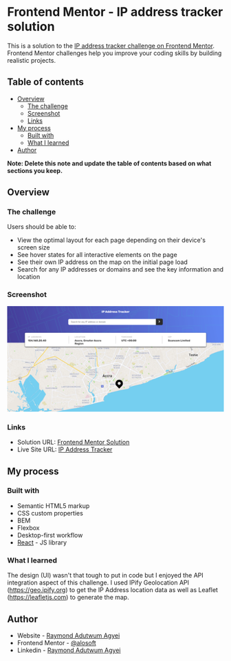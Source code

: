 # Frontend Mentor - IP address tracker solution

This is a solution to the [IP address tracker challenge on Frontend Mentor](https://www.frontendmentor.io/challenges/ip-address-tracker-I8-0yYAH0). Frontend Mentor challenges help you improve your coding skills by building realistic projects. 

## Table of contents

- [Overview](#overview)
  - [The challenge](#the-challenge)
  - [Screenshot](#screenshot)
  - [Links](#links)
- [My process](#my-process)
  - [Built with](#built-with)
  - [What I learned](#what-i-learned)
- [Author](#author)

**Note: Delete this note and update the table of contents based on what sections you keep.**

## Overview

### The challenge

Users should be able to:

- View the optimal layout for each page depending on their device's screen size
- See hover states for all interactive elements on the page
- See their own IP address on the map on the initial page load
- Search for any IP addresses or domains and see the key information and location

### Screenshot

![](./ip_address_website.png)


### Links

- Solution URL: [Frontend Mentor Solution](https://www.frontendmentor.io/solutions/responsive-ip-address-tracker-with-leaflet-and-ipify-OSSYPDqWC)
- Live Site URL: [IP Address Tracker](https://alosoft.github.io/frontend_mentor-ip-address-tracker-master/)

## My process

### Built with

- Semantic HTML5 markup
- CSS custom properties
- BEM
- Flexbox
- Desktop-first workflow
- [React](https://reactjs.org/) - JS library


### What I learned

The design (UI) wasn't that tough to put in code but I enjoyed the API integration aspect of this challenge.
I used IPify Geolocation API (https://geo.ipify.org) to get the IP Address location data as well as Leaflet (https://leafletjs.com) to generate the map.


## Author

- Website - [Raymond Adutwum Agyei](https://corps-ai.herokuapp.com)
- Frontend Mentor - [@alosoft](https://www.frontendmentor.io/profile/alosoft)
- Linkedin - [Raymond Adutwum Agyei](https://www.linkedin.com/in/raymond-adutwum-agyei-366929117/)
